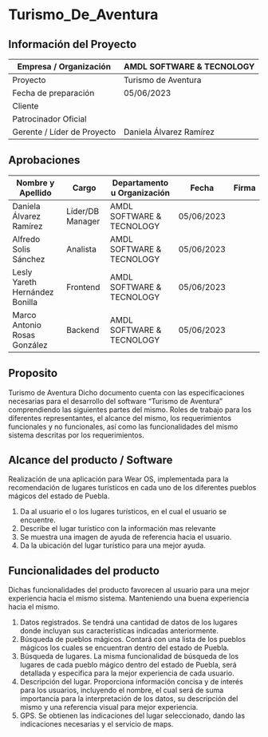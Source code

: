 # Turismo_De_Aventura

## Información del Proyecto
| Empresa / Organización   |  AMDL SOFTWARE & TECNOLOGY |
| ------------ | ------------ |
| Proyecto   |  Turismo de Aventura  |
| Fecha de preparación  | 05/06/2023  |
| Cliente  |   |
| Patrocinador Oficial  |   |
| Gerente / Líder de Proyecto  | Daniela Álvarez Ramírez  |



## Aprobaciones
| Nombre y Apellido  | Cargo  | Departamento u Organización  | Fecha  |Firma   |
| ------------ | ------------ | ------------ | ------------ | ------------ |
| Daniela Álvarez Ramírez  |  Líder/DB Manager | AMDL SOFTWARE & TECNOLOGY | 05/06/2023  |   |
|  Alfredo Solis Sánchez | Analista  | AMDL SOFTWARE & TECNOLOGY  | 05/06/2023  |   |
|  Lesly Yareth Hernández Bonilla  | Frontend   | AMDL SOFTWARE & TECNOLOGY  |  05/06/2023 |   |
| Marco Antonio Rosas González  | Backend  |  AMDL SOFTWARE & TECNOLOGY | 05/06/2023  |   |

## Proposito
Turismo de Aventura
Dicho documento cuenta con las especificaciones necesarias para el desarrollo 
del software “Turismo de Aventura” comprendiendo las siguientes partes del 
mismo.
Roles de trabajo para los diferentes representantes, el alcance del mismo, los 
requerimientos funcionales y no funcionales, así como las funcionalidades del 
mismo sistema descritas por los requerimientos.

## Alcance del producto / Software
Realización de una aplicación para Wear OS, implementada para la 
recomendación de lugares turísticos en cada uno de los diferentes pueblos 
mágicos del estado de Puebla.
1. Da al usuario el o los lugares turísticos, en el cual el usuario se encuentre. 
2. Describe el lugar turístico con la información mas relevante
3. Se muestra una imagen de ayuda de referencia hacia el usuario. 
4. Da la ubicación del lugar turístico para una mejor ayuda. 

## Funcionalidades del producto
Dichas funcionalidades del producto favorecen al usuario para una mejor 
experiencia hacia el mismo sistema. Manteniendo una buena experiencia hacia el 
mismo. 
1. Datos registrados. Se tendrá una cantidad de datos de los lugares donde 
incluyan sus características indicadas anteriormente. 
2. Búsqueda de pueblos mágicos. Contará con una lista de los pueblos 
mágicos los cuales se encuentran dentro del estado de Puebla. 
3. Búsqueda de lugares. La misma funcionalidad de búsqueda de los lugares 
de cada pueblo mágico dentro del estado de Puebla, será detallada y 
especifica para la mejor experiencia de cada usuario. 
4. Descripción del lugar. Proporciona información concisa y de interés para los 
usuarios, incluyendo el nombre, el cual será de suma importancia para la 
interpretación de los datos, su descripción del mismo y una referencia visual 
para mejor experiencia. 
5. GPS. Se obtienen las indicaciones del lugar seleccionado, dando las 
indicaciones necesarias y el servicio de maps.
